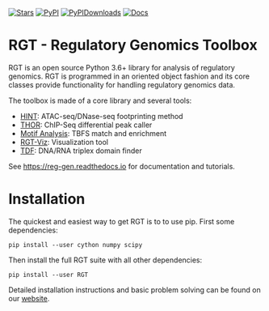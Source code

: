 [![Stars](https://img.shields.io/github/stars/CostaLab/reg-gen?logo=GitHub&color=yellow)](https://github.com/CostaLab/reg-gen/stargazers)
[![PyPI](https://img.shields.io/pypi/v/rgt?logo=PyPI)](https://pypi.org/project/RGT/)
[![PyPIDownloads](https://static.pepy.tech/badge/rgt)](https://static.pepy.tech/badge/rgt)
[![Docs](https://readthedocs.org/projects/reg-gen/badge/?version=latest)](https://reg-gen.readthedocs.io)

# RGT - Regulatory Genomics Toolbox

RGT is an open source Python 3.6+ library for analysis of regulatory genomics. RGT is programmed in an oriented object fashion and its core classes provide functionality for handling regulatory genomics data.

The toolbox is made of a core library and several tools:

* [HINT](https://reg-gen.readthedocs.io/en/latest/HINT/introduction.html): ATAC-seq/DNase-seq footprinting method
* [THOR](https://reg-gen.readthedocs.io/en/latest/thor/introduction.html):
ChIP-Seq differential peak caller
* [Motif Analysis](https://reg-gen.readthedocs.io/en/latest/motif_analysis/introduction.html): TBFS match and enrichment
* [RGT-Viz](https://reg-gen.readthedocs.io/en/latest/rgt-viz/introduction.html): Visualization tool
* [TDF](https://reg-gen.readthedocs.io/en/latest/tdf/introduction.html): DNA/RNA triplex domain finder

See https://reg-gen.readthedocs.io for documentation and tutorials.

# Installation

The quickest and easiest way to get RGT is to to use pip. First some dependencies:

```shell
pip install --user cython numpy scipy
```

Then install the full RGT suite with all other dependencies:
```shell
pip install --user RGT
```

Detailed installation instructions and basic problem solving can be found on our [website](https://reg-gen.readthedocs.io/en/latest/rgt/installation.html).

